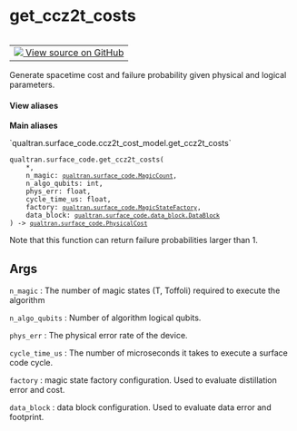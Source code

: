 # get_ccz2t_costs


<table class="tfo-notebook-buttons tfo-api nocontent" align="left">
<td>
  <a target="_blank" href="https://github.com/quantumlib/Qualtran/blob/main/qualtran/surface_code/ccz2t_cost_model.py#L164-L194">
    <img src="https://www.tensorflow.org/images/GitHub-Mark-32px.png" />
    View source on GitHub
  </a>
</td>
</table>



Generate spacetime cost and failure probability given physical and logical parameters.


<section class="expandable">
  <h4 class="showalways">View aliases</h4>
  <p>
<b>Main aliases</b>
<p>`qualtran.surface_code.ccz2t_cost_model.get_ccz2t_costs`</p>
</p>
</section>

<pre class="devsite-click-to-copy prettyprint lang-py tfo-signature-link">
<code>qualtran.surface_code.get_ccz2t_costs(
    *,
    n_magic: <a href="../../qualtran/surface_code/MagicCount.html"><code>qualtran.surface_code.MagicCount</code></a>,
    n_algo_qubits: int,
    phys_err: float,
    cycle_time_us: float,
    factory: <a href="../../qualtran/surface_code/MagicStateFactory.html"><code>qualtran.surface_code.MagicStateFactory</code></a>,
    data_block: <a href="../../qualtran/surface_code/data_block/DataBlock.html"><code>qualtran.surface_code.data_block.DataBlock</code></a>
) -> <a href="../../qualtran/surface_code/PhysicalCost.html"><code>qualtran.surface_code.PhysicalCost</code></a>
</code></pre>



<!-- Placeholder for "Used in" -->

Note that this function can return failure probabilities larger than 1.

<h2 class="add-link">Args</h2>

`n_magic`<a id="n_magic"></a>
: The number of magic states (T, Toffoli) required to execute the algorithm

`n_algo_qubits`<a id="n_algo_qubits"></a>
: Number of algorithm logical qubits.

`phys_err`<a id="phys_err"></a>
: The physical error rate of the device.

`cycle_time_us`<a id="cycle_time_us"></a>
: The number of microseconds it takes to execute a surface code cycle.

`factory`<a id="factory"></a>
: magic state factory configuration. Used to evaluate distillation error and cost.

`data_block`<a id="data_block"></a>
: data block configuration. Used to evaluate data error and footprint.


